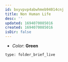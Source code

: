 ```yaml
---
id: bxyvpvp4abwhmeb94014cnj
title: Non Human Life
desc: ''
updated: 1694070085016
created: 1694070085016
isDir: false
---
```

* _Color_: **Green**

```ccard
type: folder_brief_live
```
 
